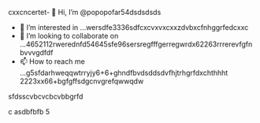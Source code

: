 cxxcncertet- 👋 Hi, I’m @popopofar54dsdsdsds
- 👀 I’m interested in ...wersdfe3336sdfcxcvxvxcxxzdvbxcfnhggrfedcxxc
- 💞️ I’m looking to collaborate on ...4652112rwerednfd54645sfe96sersregfffgerregwrdx62263rrrerevfgfnbvvvgdfdf
- 📫 How to reach me ...g5sfdarhweqqwtrryjy6+6+ghndfbvdsddsdvfhjtrhgrfdxchthhht
2223xx66+bgfgffsdgcnvgrefqwwqdw
<!---vxcvchghndsfffmbvsdvdsvdsdwwqjfhbvbvvb
popopofar/popopofar is a ✨ special ✨ repository because its `README.md` (this file) appears on your GitHub profile.ggfbf cvcxcxcxkhggg
You can click the Preview link to take a look at your changes.sdfdfsvbcvcvc
--->sfdsscvbcvcbcvbbgrfd
c
asdbfbfb
5
